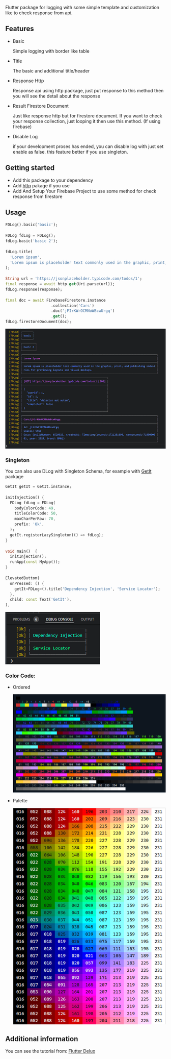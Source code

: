 Flutter package for logging with some simple template and customization like to check response from api.

## Features

- Basic

  Simple logging with border like table

- Title

  The basic and additional title/header

- Response Http

  Response api using http package, just put response to this method then you will see the detail about the response

- Result Firestore Document

  Just like response http but for firestore document. If you want to check your response collection, just looping it then use this method. (If using firebase)

- Disable Log

  if your development proses has ended, you can disable log with just set enable as false. this feature better if you use singleton.

## Getting started

- Add this package to your dependency
- Add [http](https://pub.dev/packages/http) pakage if you use
- Add And Setup Your Firebase Project to use some method for check response from firestore

## Usage

```dart
FDLog().basic('basic');

FDLog fdLog = FDLog();
fdLog.basic('basic 2');

fdLog.title(
  'Lorem ipsum',
  'Lorem ipsum is placeholder text commonly used in the graphic, print, and publishing industries for previewing layouts and visual mockups.',
);

String url = 'https://jsonplaceholder.typicode.com/todos/1';
final response = await http.get(Uri.parse(url));
fdLog.response(response);

final doc = await FirebaseFirestore.instance
                    .collection('Cars')
                    .doc('jFIrKWrOCMNoWBcwUrgq')
                    .get();
fdLog.firestoreDocument(doc);
```

![result](pic/fd_log_console.png)

### Singleton

You can also use DLog with Singleton Schema, for example with [GetIt](https://pub.dev/packages/get_it) package

```dart
GetIt getIt = GetIt.instance;

initInjection() {
  FDLog fdLog = FDLog(
    bodyColorCode: 49,
    titleColorCode: 50,
    maxCharPerRow: 70,
    prefix: 'Ok',
  );
  getIt.registerLazySingleton(() => fdLog);
}

void main()  {
  initInjection();
  runApp(const MyApp());
}

ElevatedButton(
  onPressed: () {
    getIt<FDLog>().title('Dependency Injection', 'Service Locator');
  },
  child: const Text('GetIt'),
),
```

![getit](pic/getit.png)

### Color Code:

- Ordered

  ![Ordered](pic/ordered_color_code.png)

- Palette

  ![Palette](pic/256_color_palette.png)

## Additional information

You can see the tutorial from: [Flutter Delux](https://www.youtube.com/@flutterdelux)
